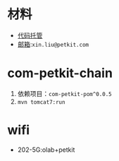 # 材料
* [代码托管](http://code.petkit.com)
* [邮箱](http://mail.petkit.com/):`xin.liu@petkit.com`

# com-petkit-chain
1. 依赖项目：`com-petkit-pom^0.0.5`
2. `mvn tomcat7:run`

# wifi
* 202-5G:olab+petkit